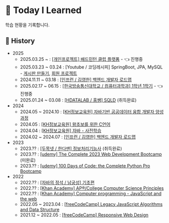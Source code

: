 # 📝 Today I Learned

학습 현황을 기록합니다.

## 📅 History

- 2025
  - 2025.03.25 ~ : [[개인프로젝트] 배드민턴 클럽 플랫폼](https://github.com/JohnKim0911/badminton_club) - 👈 진행중
  - 2025.03.23 ~ 03.24 : [Youtube / 코딩레시피] SpringBoot, JPA, MySQL - [게시판 만들기](https://github.com/JohnKim0911/board-clone), [회원 프로젝트](https://github.com/JohnKim0911/member-clone)
  - 2024.11.11 ~ 03.18 : [[인프런 / 김영한] 백엔드 개발자 로드맵](2025/kyh/README.md)
  - 2025.02.17 ~ 06.15 : [[한국방송통신대학교 / 컴퓨터과학과] 1학년 1학기](https://github.com/JohnKim0911/knou_cs) - 👈 진행중
  - 2025.01.24 ~ 03.08 : [[HDATALAB / 홍쌤] SQLD](2025/sqld/REAMDE.md) (취득완료)
- 2024
  - 2024.05 ~ 2024.10 : [[KH정보교육원] 자바기반 공공데이터 융합 개발자 양성과정](2024/kh/java.md)
  - 2024.05 : [[KH정보교육원] 왕초보를 위한 C언어](2024/kh/c.md)
  - 2024.04 : [[KH정보교육원] 자바 - 사전학습](2024/kh/preJava.md)
  - 2024.02 ~ 2024.07 : [[인프런 / 김영한] 백엔드 개발자 로드맵](2024/kyh/README.md)
- 2023
  - 2023.?? : [[두목넷 / 한다맨] 정보처리기능사](2023/craftsman/README.md) (취득완료)
  - 2023.?? : [[udemy] The Complete 2023 Web Development Bootcamp](2023/udemy/webdev.md) (미완료)
  - 2023.?? : [[udemy] 100 Days of Code: the Complete Python Pro Bootcamp](2023/udemy/python.md)
- 2022
  - 2022.?? : [[자바의 정석 / 남궁성] 기초편](2022/jeongseok/README.md)
  - 2022.?? : [[Khan Academy] AP®/College Computer Science Principles](2022/khanacadmy/README.md)
  - 2022.?? : [[Khan Academy] Computer programming - JavaScript and the web](2022/khanacadmy/README.md)
  - 2022.05 ~ 2023.04 : [[freeCodeCamp] Legacy JavaScript Algorithms and Data Structure](2022/freecodecamp/README.md)
  - 2021.12 ~ 2022.05 : [[freeCodeCamp] Responsive Web Design](2022/freecodecamp/README.md)
